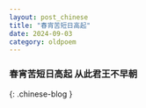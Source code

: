 ```yaml
---
layout: post_chinese
title: "春宵苦短日高起"
date: 2024-09-03
category: oldpoem
---
```


### 春宵苦短日高起 从此君王不早朝
{: .chinese-blog }
